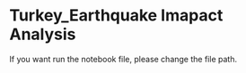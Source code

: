 # Turkey_Earthquake Imapact Analysis
If you want run the notebook file, please change the file path.
